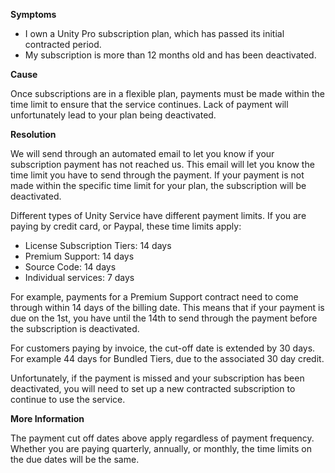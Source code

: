 
        

**Symptoms** 

*   I own a Unity Pro subscription plan, which has passed its initial contracted period.
*   My subscription is more than 12 months old and has been deactivated.

**Cause** 

Once subscriptions are in a flexible plan, payments must be made within the time limit to ensure that the service continues. Lack of payment will unfortunately lead to your plan being deactivated.

**Resolution** 

We will send through an automated email to let you know if your subscription payment has not reached us. This email will let you know the time limit you have to send through the payment. If your payment is not made within the specific time limit for your plan, the subscription will be deactivated.

Different types of Unity Service have different payment limits. If you are paying by credit card, or Paypal, these time limits apply:

*   License Subscription Tiers: 14 days
*   Premium Support: 14 days
*   Source Code: 14 days
*   Individual services: 7 days

For example, payments for a Premium Support contract need to come through within 14 days of the billing date. This means that if your payment is due on the 1st, you have until the 14th to send through the payment before the subscription is deactivated.

For customers paying by invoice, the cut-off date is extended by 30 days. For example 44 days for Bundled Tiers, due to the associated 30 day credit.

Unfortunately, if the payment is missed and your subscription has been deactivated, you will need to set up a new contracted subscription to continue to use the service.

**More Information** 

The payment cut off dates above apply regardless of payment frequency. Whether you are paying quarterly, annually, or monthly, the time limits on the due dates will be the same.


      